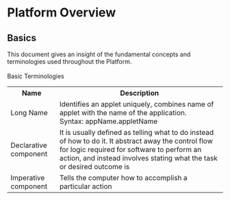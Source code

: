 # Platform Overview
## Basics
This document gives an insight of the fundamental concepts and terminologies used throughout the Platform.<br><br>
    Basic Terminologies
    <table>
        <tr>
            <th>Name</th>
            <th>Description</th>
        </tr>
        <tr>
            <td>Long Name</td>
            <td>Identifies an applet uniquely, combines name of applet with the name of the application.<br> Syntax: appName.appletName</td>
        </tr>
        <tr>
            <td>Declarative component</td>
            <td>It is usually defined as telling what to do instead of how to do it. It abstract away the control flow for logic required for software to perform an action, and instead involves stating what the task or desired outcome is</td>
        </tr>
        <tr>
            <td>Imperative component</td>
            <td>Tells the computer how to accomplish a particular action</td>
        </tr>
    </table>